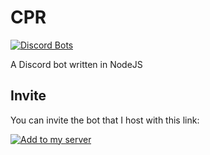 # CPR

[![Discord Bots](https://top.gg/api/widget/servers/969889333156937740.svg)](https://top.gg/bot/969889333156937740)

A Discord bot written in NodeJS

## Invite

You can invite the bot that I host with this link:

[![Add to my server](https://img.shields.io/badge/Add%20to%20my%20server-CPR-green?logo=discord)](https://discord.com/oauth2/authorize?client_id=969889333156937740&scope=applications.commands%20bot&permissions=414531931206)
